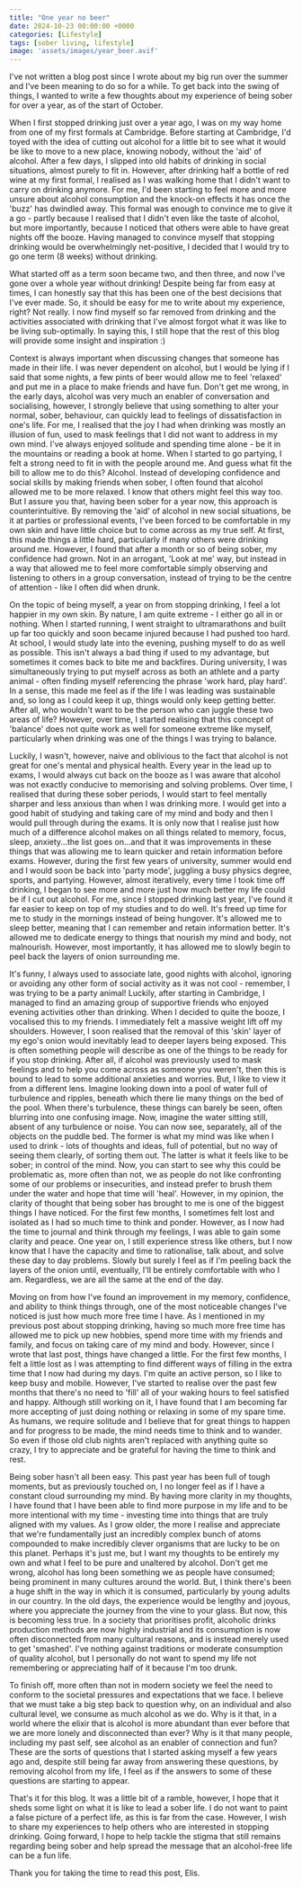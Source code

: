 ```yaml
---
title: "One year no beer"
date: 2024-10-23 00:00:00 +0000
categories: [Lifestyle]
tags: [sober living, lifestyle]
image: 'assets/images/year_beer.avif'
---
```


I've not written a blog post since I wrote about my big run over the summer and I've been meaning to do so for a while. To get back into the swing of things, I wanted to write a few thoughts about my experience of being sober for over a year, as of the start of October.


When I first stopped drinking just over a year ago, I was on my way home from one of my first formals at Cambridge. Before starting at Cambridge, I'd toyed with the idea of cutting out alcohol for a little bit to see what it would be like to move to a new place, knowing nobody, without the 'aid' of alcohol. After a few days, I slipped into old habits of drinking in social situations, almost purely to fit in. However, after drinking half a bottle of red wine at my first formal, I realised as I was walking home that I didn't want to carry on drinking anymore. For me, I'd been starting to feel more and more unsure about alcohol consumption and the knock-on effects it has once the 'buzz' has dwindled away. This formal was enough to convince me to give it a go - partly because I realised that I didn't even like the taste of alcohol, but more importantly, because I noticed that others were able to have great nights off the booze. Having managed to convince myself that stopping drinking would be overwhelmingly net-positive, I decided that I would try to go one term (8 weeks) without drinking. 


What started off as a term soon became two, and then three, and now I've gone over a whole year without drinking! Despite being far from easy at times, I can honestly say that this has been one of the best decisions that I've ever made. So, it should be easy for me to write about my experience, right? Not really. I now find myself so far removed from drinking and the activities associated with drinking that I've almost forgot what it was like to be living sub-optimally. In saying this, I still hope that the rest of this blog will provide some insight and inspiration :)


Context is always important when discussing changes that someone has made in their life. I was never dependent on alcohol, but I would be lying if I said that some nights, a few pints of beer would allow me to feel 'relaxed' and put me in a place to make friends and have fun. Don't get me wrong, in the early days, alcohol was very much an enabler of conversation and socialising, however, I strongly believe that using something to alter your normal, sober, behaviour, can quickly lead to feelings of dissatisfaction in one's life. For me, I realised that the joy I had when drinking was mostly an illusion of fun, used to mask feelings that I did not want to address in my own mind. I've always enjoyed solitude and spending time alone - be it in the mountains or reading a book at home. When I started to go partying, I felt a strong need to fit in with the people around me. And guess what fit the bill to allow me to do this? Alcohol. Instead of developing confidence and social skills by making friends when sober, I often found that alcohol allowed me to be more relaxed. I know that others might feel this way too. But I assure you that, having been sober for a year now, this approach is counterintuitive. By removing the 'aid' of alcohol in new social situations, be it at parties or professional events, I've been forced to be comfortable in my own skin and have little choice but to come across as my true self. At first, this made things a little hard, particularly if many others were drinking around me. However, I found that after a month or so of being sober, my confidence had grown. Not in an arrogant, 'Look at me' way, but instead in a way that allowed me to feel more comfortable simply observing and listening to others in a group conversation, instead of trying to be the centre of attention - like I often did when drunk. 


On the topic of being myself, a year on from stopping drinking, I feel a lot happier in my own skin. By nature, I am quite extreme - I either go all in or nothing. When I started running, I went straight to ultramarathons and built up far too quickly and soon became injured because I had pushed too hard. At school, I would study late into the evening, pushing myself to do as well as possible. This isn't always a bad thing if used to my advantage, but sometimes it comes back to bite me and backfires. During university, I was simultaneously trying to put myself across as both an athlete and a party animal - often finding myself referencing the phrase 'work hard, play hard'. In a sense, this made me feel as if the life I was leading was sustainable and, so long as I could keep it up, things would only keep getting better. After all, who wouldn't want to be the person who can juggle these two areas of life? However, over time, I started realising that this concept of 'balance' does not quite work as well for someone extreme like myself, particularly when drinking was one of the things I was trying to balance. 


Luckily, I wasn't, however, naive and oblivious to the fact that alcohol is not great for one's mental and physical health. Every year in the lead up to exams, I would always cut back on the booze as I was aware that alcohol was not exactly conducive to memorising and solving problems. Over time, I realised that during these sober periods, I would start to feel mentally sharper and less anxious than when I was drinking more. I would get into a good habit of studying and taking care of my mind and body and then I would pull through during the exams. It is only now that I realise just how much of a difference alcohol makes on all things related to memory, focus, sleep, anxiety...the list goes on...and that it was improvements in these things that was allowing me to learn quicker and retain information before exams. However, during the first few years of university, summer would end and I would soon be back into 'party mode', juggling a busy physics degree, sports, and partying. However, almost iteratively, every time I took time off drinking, I began to see more and more just how much better my life could be if I cut out alcohol. For me, since I stopped drinking last year, I've found it far easier to keep on top of my studies and to do well. It's freed up time for me to study in the mornings instead of being hungover. It's allowed me to sleep better, meaning that I can remember and retain information better. It's allowed me to dedicate energy to things that nourish my mind and body, not malnourish. However, most importantly, it has allowed me to slowly begin to peel back the layers of onion surrounding me.


It's funny, I always used to associate late, good nights with alcohol, ignoring or avoiding any other form of social activity as it was not cool - remember, I was trying to be a party animal! Luckily, after starting in Cambridge, I managed to find an amazing group of supportive friends who enjoyed evening activities other than drinking. When I decided to quite the booze, I vocalised this to my friends. I immediately felt a massive weight lift off my shoulders. However, I soon realised that the removal of this 'skin' layer of my ego's onion would inevitably lead to deeper layers being exposed. This is often something people will describe as one of the things to be ready for if you stop drinking. After all, if alcohol was previously used to mask feelings and to help you come across as someone you weren't, then this is bound to lead to some additional anxieties and worries. But, I like to view it from a different lens. Imagine looking down into a pool of water full of turbulence and ripples, beneath which there lie many things on the bed of the pool. When there's turbulence, these things can barely be seen, often blurring into one confusing image. Now, imagine the water sitting still, absent of any turbulence or noise. You can now see, separately, all of the objects on the puddle bed. The former is what my mind was like when I used to drink - lots of thoughts and ideas, full of potential, but no way of seeing them clearly, of sorting them out. The latter is what it feels like to be sober; in control of the mind. Now, you can start to see why this could be problematic as, more often than not, we as people do not like confronting some of our problems or insecurities, and instead prefer to brush them under the water and hope that time will 'heal'. However, in my opinion, the clarity of thought that being sober has brought to me is one of the biggest things I have noticed. For the first few months, I sometimes felt lost and isolated as I had so much time to think and ponder. However, as I now had the time to journal and think through my feelings, I was able to gain some clarity and peace. One year on, I still experience stress like others, but I now know that I have the capacity and time to rationalise, talk about, and solve these day to day problems. Slowly but surely I feel as if I'm peeling back the layers of the onion until, eventually, I'll be entirely comfortable with who I am. Regardless, we are all the same at the end of the day. 


Moving on from how I've found an improvement in my memory, confidence, and ability to think things through, one of the most noticeable changes I've noticed is just how much more free time I have. As I mentioned in my previous post about stopping drinking, having so much more free time has allowed me to pick up new hobbies, spend more time with my friends and family, and focus on taking care of my mind and body. However, since I wrote that last post, things have changed a little. For the first few months, I felt a little lost as I was attempting to find different ways of filling in the extra time that I now had during my days. I'm quite an active person, so I like to keep busy and mobile. However, I've started to realise over the past few months that there's no need to 'fill' all of your waking hours to feel satisfied and happy. Although still working on it, I have found that I am becoming far more accepting of just doing nothing or relaxing in some of my spare time. As humans, we require solitude and I believe that for great things to happen and for progress to be made, the mind needs time to think and to wander. So even if those old club nights aren't replaced with anything quite so crazy, I try to appreciate and be grateful for having the time to think and rest. 


Being sober hasn't all been easy. This past year has been full of tough moments, but as previously touched on, I no longer feel as if I have a constant cloud surrounding my mind. By having more clarity in my thoughts, I have found that I have been able to find more purpose in my life and to be more intentional with my time - investing time into things that are truly aligned with my values. As I grow older, the more I realise and appreciate that we're fundamentally just an incredibly complex bunch of atoms compounded to make incredibly clever organisms that are lucky to be on this planet. Perhaps it's just me, but I want my thoughts to be entirely my own and what I feel to be pure and unaltered by alcohol. Don't get me wrong, alcohol has long been something we as people have consumed; being prominent in many cultures around the world. But, I think there's been a huge shift in the way in which it is consumed, particularly by young adults in our country. In the old days, the experience would be lengthy and joyous, where you appreciate the journey from the vine to your glass. But now, this is becoming less true. In a society that prioritises profit, alcoholic drinks production methods are now highly industrial and its consumption is now often disconnected from many cultural reasons, and is instead merely used to get 'smashed'. I've nothing against traditions or moderate consumption of quality alcohol, but I personally do not want to spend my life not remembering or appreciating half of it because I'm too drunk. 


To finish off, more often than not in modern society we feel the need to conform to the societal pressures and expectations that we face. I believe that we must take a big step back to question why, on an individual and also cultural level, we consume as much alcohol as we do. Why is it that, in a world where the elixir that is alcohol is more abundant than ever before that we are more lonely and disconnected than ever? Why is it that many people, including my past self, see alcohol as an enabler of connection and fun? These are the sorts of questions that I started asking myself a few years ago and, despite still being far away from answering these questions, by removing alcohol from my life, I feel as if the answers to some of these questions are starting to appear. 


That's it for this blog. It was a little bit of a ramble, however, I hope that it sheds some light on what it is like to lead a sober life. I do not want to paint a false picture of a perfect life, as this is far from the case. However, I wish to share my experiences to help others who are interested in stopping drinking. Going forward, I hope to help tackle the stigma that still remains regarding being sober and help spread the message that an alcohol-free life can be a fun life. 	


Thank you for taking the time to read this post, Elis.